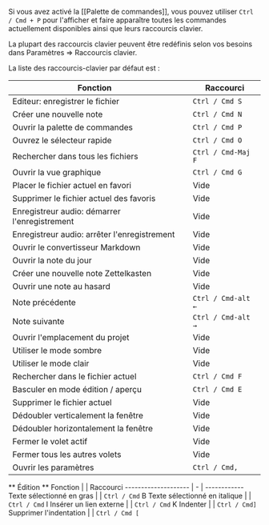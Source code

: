 Si vous avez activé la [[Palette de commandes]], vous pouvez utiliser `Ctrl / Cmd + P` pour l'afficher et faire apparaître toutes les commandes actuellement disponibles ainsi que leurs raccourcis clavier.

La plupart des raccourcis clavier peuvent être redéfinis selon vos besoins dans Paramètres => Raccourcis clavier.

La liste des raccourcis-clavier par défaut est :

Fonction | | Raccourci
------------------------------- | - | ------------------
Editeur: enregistrer le fichier | | `Ctrl / Cmd S`
Créer une nouvelle note | | `Ctrl / Cmd N`
Ouvrir la palette de commandes | | `Ctrl / Cmd P`
Ouvrez le sélecteur rapide | | `Ctrl / Cmd O`
Rechercher dans tous les fichiers | | `Ctrl / Cmd-Maj F`
Ouvrir la vue graphique | | `Ctrl / Cmd G`
Placer le fichier actuel en favori | | Vide
Supprimer le fichier actuel des favoris | | Vide
Enregistreur audio: démarrer l'enregistrement | | Vide
Enregistreur audio: arrêter l'enregistrement | | Vide
Ouvrir le convertisseur Markdown | | Vide
Ouvrir la note du jour | | Vide
Créer une nouvelle note Zettelkasten | | Vide
Ouvrir une note au hasard | | Vide
Note précédente | | `Ctrl / Cmd-alt ←`
Note suivante | | `Ctrl / Cmd-alt →`
Ouvrir l'emplacement du projet | | Vide
Utiliser le mode sombre | | Vide
Utiliser le mode clair | | Vide
Rechercher dans le fichier actuel | | `Ctrl / Cmd F`
Basculer en mode édition / aperçu | | `Ctrl / Cmd E`
Supprimer le fichier actuel | | Vide
Dédoubler verticalement la fenêtre | | Vide
Dédoubler horizontalement la fenêtre | | Vide
Fermer le volet actif | | Vide
Fermer tous les autres volets | | Vide
Ouvrir les paramètres | | `Ctrl / Cmd,`

** Édition **
Fonction | | Raccourci
-------------------- | - | ------------
Texte sélectionné en gras | | `Ctrl / Cmd` B
Texte sélectionné en italique | | `Ctrl / Cmd` I
Insérer un lien externe | | `Ctrl / Cmd` K
Indenter | | `Ctrl / Cmd]`
Supprimer l'indentation | | `Ctrl / Cmd [`